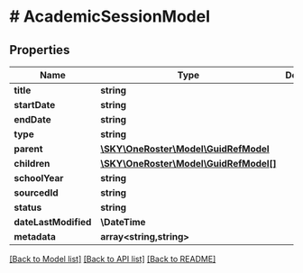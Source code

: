 # # AcademicSessionModel

## Properties

Name | Type | Description | Notes
------------ | ------------- | ------------- | -------------
**title** | **string** |  | [optional]
**startDate** | **string** |  | [optional]
**endDate** | **string** |  | [optional]
**type** | **string** |  | [optional]
**parent** | [**\SKY\OneRoster\Model\GuidRefModel**](GuidRefModel.md) |  | [optional]
**children** | [**\SKY\OneRoster\Model\GuidRefModel[]**](GuidRefModel.md) |  | [optional]
**schoolYear** | **string** |  | [optional]
**sourcedId** | **string** |  | [optional]
**status** | **string** |  | [optional]
**dateLastModified** | **\DateTime** |  | [optional]
**metadata** | **array<string,string>** |  | [optional]

[[Back to Model list]](../../README.md#models) [[Back to API list]](../../README.md#endpoints) [[Back to README]](../../README.md)
